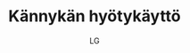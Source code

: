 ---
title: "Kännykän hyötykäyttö"

tags:
  - laitteen-kaytto


author: LG

link-pdf: https://www.entersenior.fi/@Bin/943214/K%C3%A4nnykk%C3%A4+hy%C3%B6tyk%C3%A4ytt%C3%B6%C3%B6nMoniste.pdf
link-pptx:
---